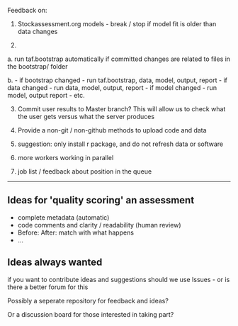 
Feedback on:

1. Stockassessment.org models - break / stop if model fit is older than data changes

2. 
  a. run taf.bootstrap automatically if committed changes are related to files in the bootstrap/ folder
  
  b. 
    - if bootstrap changed - run taf.bootstrap, data, model, output, report
    - if data changed - run data, model, output, report
    - if model changed - run model, output report
    - etc.
  
3. Commit user results to Master branch?  This will allow us to check what the user gets versus what the server produces

4. Provide a non-git / non-github methods to upload code and data

5. suggestion: only install r package, and do not refresh data or software

6. more workers working in parallel

7. job list / feedback about position in the queue

----

## Ideas for 'quality scoring' an assessment

* complete metadata (automatic)
* code comments and clarity / readability (human review)
* Before: After: match with what happens
* ...

## Ideas always wanted

if you want to contribute ideas and suggestions should we use Issues - or is there a better forum for this

Possibly a seperate repository for feedback and ideas?

Or a discussion board for those interested in taking part?



